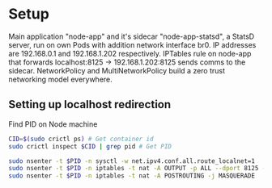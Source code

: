 # Setup

Main application "node-app" and it's sidecar "node-app-statsd", a StatsD server, run on own Pods with addition network interface br0. IP addresses are 192.168.0.1 and 192.168.1.202 respectively. IPTables rule on node-app that forwards localhost:8125 -> 192.168.1.202:8125 sends comms to the sidecar. NetworkPolicy and MultiNetworkPolicy build a zero trust networking model everywhere.

## Setting up localhost redirection

Find PID on Node machine

```bash
CID=$(sudo crictl ps) # Get container id
sudo crictl inspect $CID | grep pid # Get PID
```

```bash
sudo nsenter -t $PID -n sysctl -w net.ipv4.conf.all.route_localnet=1
sudo nsenter -t $PID -n iptables -t nat -A OUTPUT -p ALL --dport 8125 -j DNAT --to-destination 192.168.1.202:8125
sudo nsenter -t $PID -n iptables -t nat -A POSTROUTING -j MASQUERADE
```
